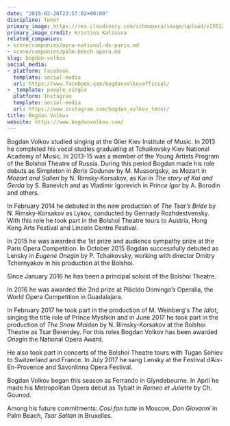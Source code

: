 ```yaml
---
date: "2019-02-26T23:57:02+00:00"
discipline: Tenor
primary_image: https://res.cloudinary.com/schmopera/image/upload/v1551225548/media/2019/02/BogdanVolkov.jpg
primary_image_credit: Kristina Kalinina
related_companies:
- scene/companies/opra-national-de-paris.md
- scene/companies/palm-beach-opera.md
slug: bogdan-volkov
social_media:
- platform: Facebook
  template: social-media
  url: https://www.facebook.com/bogdanvolkovofficial/
- _template: people_single
  platform: Instagram
  template: social-media
  url: https://www.instagram.com/bogdan_volkov_tenor/
title: Bogdan Volkov
website: https://www.bogdanvolkov.com/
---
```

Bogdan Volkov studied singing at the Glier Kiev Institute of Music. In 2013 he completed his vocal studies graduating at Tchaikovsky Kiev National Academy of Music. In 2013-15 was a member of the Young Artists Program of the Bolshoi Theatre of Russia. During this period Bogdan made his role debuts as Simpleton in _Boris Godunov_ by M. Mussorgsky, as Mozart in _Mozart and Salieri_ by N. Rimsky-Korsakov, as Kai in _The story of Kai and Gerda_ by S. Banevich and as Vladimir Igorevich in _Prince Igor_ by A. Borodin and others.

In February 2014 he debuted in the new production of _The Tsar’s Bride_ by N. Rimsky-Korsakov as Lykov, conducted by Gennady Rozhdestvensky. With this role he took part in the Bolshoi Theatre tours to Austria, Hong Kong Arts Festival and Lincoln Centre Festival.

In 2015 he was awarded the 1st prize and audience sympathy prize at the Paris Opera Competition. In October 2015 Bogdan successfully debuted as Lensky in _Eugene Onegin_ by P. Tchaikovsky, working with director Dmitry Tchernyakov in his production at the Bolshoi.

Since January 2016 he has been a principal soloist of the Bolshoi Theatre.

In 2016 he was awarded the 2nd prize at Plácido Domingo’s Operalia, the World Opera Competition in Guadalajara.

In February 2017 he took part in the production of M. Weinberg's _The Idiot_, singing the title role of Prince Myshkin and in June 2017 he took part in the production of _The Snow Maiden_ by N. Rimsky-Korsakov at the Bolshoi Theatre as Tsar Berendey. For this roles Bogdan Volkov has been awarded _Onegin_ the National Opera Award.

He also took part in concerts of the Bolshoi Theatre tours with Tugan Sohiev to Switzerland and France. In July 2017 he sang Lensky at the Festival d’Aix-En-Provence and Savonlinna Opera Festival.

Bogdan Volkov began this season as Ferrando in Glyndebourne. In April he made his Metropolitan Opera debut as Tybalt in _Romeo et Juliette_ by Ch. Gounod.

Among his future commitments: _Cosi fan tutte_ in Moscow, _Don Giovanni_ in Palm Beach, _Tsar Saltan_ in Bruxelles.